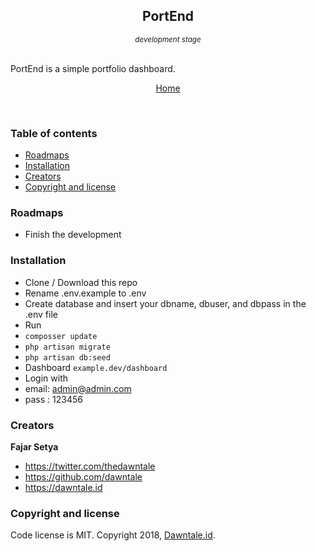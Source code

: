 <p align="center">
<h2 align="center">PortEnd</h2>
<p align="center"><small><i>development stage</i></small></p>
<br>
PortEnd is a simple portfolio dashboard.
<p align="center"><a href="https://dawntale.id">Home</a></p>
</p>
<br>

### Table of contents

- [Roadmaps](#roadmaps)
- [Installation](#installation)
- [Creators](#creators)
- [Copyright and license](#copyright-and-license)

### Roadmaps

- Finish the development

### Installation

- Clone / Download this repo
- Rename .env.example to .env
- Create database and insert your dbname, dbuser, and dbpass in the .env file
- Run
 - `composser update`
 - `php artisan migrate`
 - `php artisan db:seed`
- Dashboard `example.dev/dashboard`
- Login with
 - email: admin@admin.com
 - pass : 123456

### Creators

**Fajar Setya**

- <https://twitter.com/thedawntale>
- <https://github.com/dawntale>
- <https://dawntale.id>

### Copyright and license

Code license is MIT.
Copyright 2018, [Dawntale.id](https://dawntale.id).